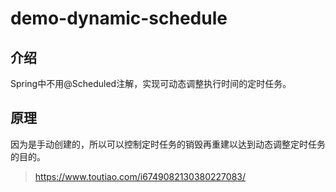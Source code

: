 # demo-dynamic-schedule

## 介绍
Spring中不用@Scheduled注解，实现可动态调整执行时间的定时任务。

## 原理
因为是手动创建的，所以可以控制定时任务的销毁再重建以达到动态调整定时任务的目的。

> https://www.toutiao.com/i6749082130380227083/

